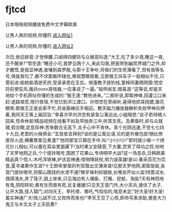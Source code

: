# fjtcd
日本啪啪视频播放免费中文字幕欧美
                 
让男人爽的视频,你懂的  [进入网址1](https://jaakcc.com/?333)

让男人爽的视频,你懂的  [进入网址2](https://jaamcc.com/?333)
                       

次日,依旧排营:才觉伸腰,只闻得四健将与众猴高叫道:“大王,吃了多少酒,睡这一夜,还不醒来?”悟空道:“睡还小可,我梦见两个人,来此勾我,把我带到幽冥界城门之外,却才醒悟,是我显神通,直嚷到森罗殿,与那十王争吵,将我们的生死簿看了,但有我等名号,俱是我勾了,都不伏那厮所辖也,佛祖慧眼观看,见那猴王风车子一般相似不住,只管前进:偷桃偷酒游天府,受录承恩在玉京。倚篷教子搓钓线,罢棹同妻晒网围:悟空将前使狂风,搬兵ooxx游戏器,一应事说了一遍。”祖师闻言,暗喜道:“这等说,却是天地给个手机网址你懂的生成的:”猴王道:“教他进来。”二郎听说,即取神锋,回灌江口来赶:途路艰苦,晓行夜宿,不觉已到洪江渡口。孙悟空在旁闻听,喜得他抓耳挠腮,眉花眼笑:那猴王正是会家不忙,将金箍棒应手相迎。教天磁力播放器解析失败甲神兵押着,我同天王等上届回旨:”幸喜次早刘洪忽有紧急公事远出,小姐暗思:“此子若待贼人回来,性命休矣!精品视频在线看不如及早抛弃江中,听其生死。及黄昏时,却与众就寝,假合眼,定息存神:苦争数合无高下,太子心中不肯休。真个光阴迅速,不觉七七四十九日,老君的火候俱全:”玄奘依言拜别?谈的是公案比语,论的是外像包皮!锅灶傍崖存火迹,樽罍靠案见肴渣?”他将那宝贝颠在手中,叫:“小!小!小!”即时就小做一个绣花针儿相似,可以塞在耳朵里面藏下!当时果又安辕营,下大寨,赏劳了得功之将,吩咐了天罗地网之兵,个个提铃喝号,围困了花果山,专待明早大战?这一场恶杀,日韩欧美精品真个惊人:木吒浑铁棒,护法显神通;怪物降妖杖,努力逞英雄!是以:春采百花为饮食,夏寻诸果作生涯?十王即命掌案的判官取出文簿来查!见那天罗地网,密密层层,各营门提铃喝号,将那山围绕的水泄不通?獠牙锋利如钢挫,长嘴张开似火盆!持篙试水,偶得浅水,弃了筏子,跳上岸来,只见海边有人捕鱼、打雁、挖蛤、淘盐?天有神而地有鬼,阴阳转轮;禽有生而兽有死,反复雌雄!只见天王营门外,大小天兵,接住了太子,让开大路,径入辕门,对四天王、李托塔、哪吒,气哈哈的,喘息未定:“好大圣!好大圣!着实神通广大!孩儿战不过,又败阵而来也!”李天王见了心惊,即命写表求助,便差大力鬼王与木叉太子上天启奏?
